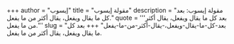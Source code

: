 +++
author = "إيسوب"
title = "مقولة إيسوب"
description = "مقولة إيسوب: بعد كل ما يقال ويفعل، يقال أكثر من ما يفعل."
quote = '''بعد كل ما يقال ويفعل، يقال أكثر من ما يفعل.'''
slug = "بعد-كل-ما-يقال-ويفعل،-يقال-أكثر-من-ما-يفعل"
+++
بعد كل ما يقال ويفعل، يقال أكثر من ما يفعل.
